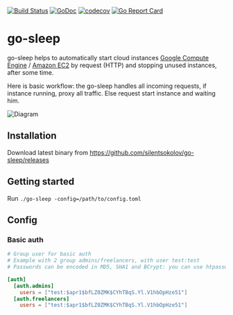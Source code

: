 [![Build Status](https://travis-ci.org/silentsokolov/go-sleep.svg?branch=master)](https://travis-ci.org/silentsokolov/go-sleep)
[![GoDoc](https://godoc.org/github.com/silentsokolov/go-sleep?status.svg)](https://godoc.org/github.com/silentsokolov/go-sleep/) [![codecov](https://codecov.io/gh/silentsokolov/go-sleep/branch/master/graph/badge.svg)](https://codecov.io/gh/silentsokolov/go-sleep)
[![Go Report Card](https://goreportcard.com/badge/github.com/silentsokolov/go-sleep)](https://goreportcard.com/report/github.com/silentsokolov/go-sleep)

# go-sleep

go-sleep helps to automatically start cloud instances [Google Compute Engine](https://cloud.google.com/compute/) / [Amazon EC2](https://aws.amazon.com/ec2/) by request (HTTP) and stopping unused instances, after some time.

Here is basic workflow: the go-sleep handles all incoming requests, if instance running, proxy all traffic. Else request start instance and waiting him.

![Diagram](https://raw.githubusercontent.com/silentsokolov/go-sleep/master/docs/diagram.png)


## Installation

Download latest binary from https://github.com/silentsokolov/go-sleep/releases


## Getting started

Run `./go-sleep -config=/path/to/config.toml`


## Config

### Basic auth

```toml
# Group user for basic auth
# Example with 2 group admins/freelancers, with user test:test
# Passwords can be encoded in MD5, SHA1 and BCrypt: you can use htpasswd to generate those ones

[auth]
  [auth.admins]
    users = ["test:$apr1$bfLZ0ZMK$CYhTBqS.Yl.V1hbOpHze51"]
  [auth.freelancers]
    users = ["test:$apr1$bfLZ0ZMK$CYhTBqS.Yl.V1hbOpHze51"]
```

